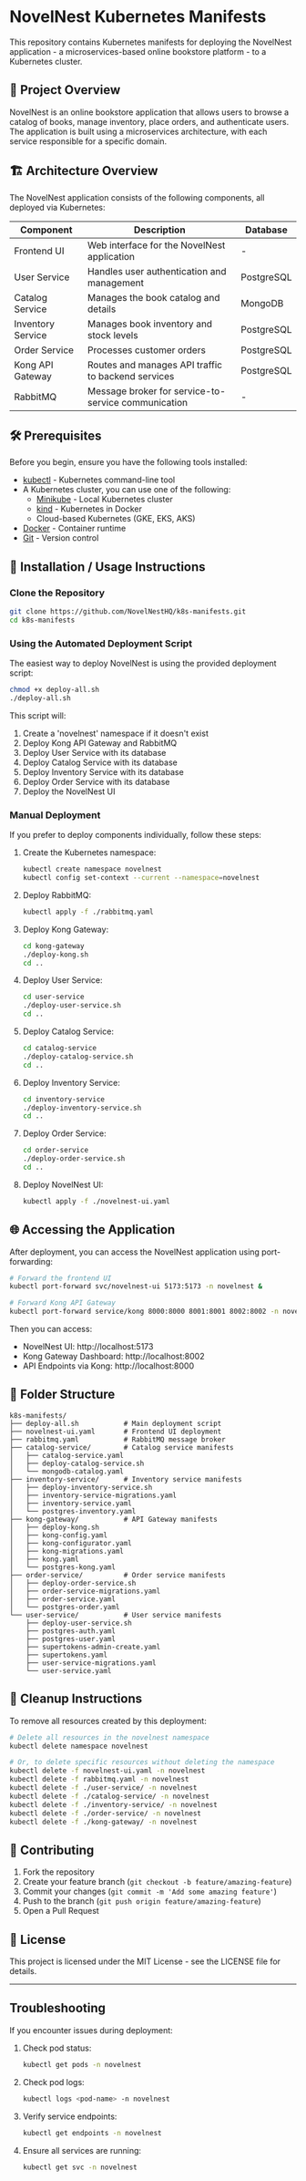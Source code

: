 # NovelNest Kubernetes Manifests

This repository contains Kubernetes manifests for deploying the NovelNest application - a microservices-based online bookstore platform - to a Kubernetes cluster.

## 📖 Project Overview

NovelNest is an online bookstore application that allows users to browse a catalog of books, manage inventory, place orders, and authenticate users. The application is built using a microservices architecture, with each service responsible for a specific domain.

## 🏗️ Architecture Overview

The NovelNest application consists of the following components, all deployed via Kubernetes:

| Component | Description | Database |
|-----------|-------------|----------|
| Frontend UI | Web interface for the NovelNest application | - |
| User Service | Handles user authentication and management | PostgreSQL |
| Catalog Service | Manages the book catalog and details | MongoDB |
| Inventory Service | Manages book inventory and stock levels | PostgreSQL |
| Order Service | Processes customer orders | PostgreSQL |
| Kong API Gateway | Routes and manages API traffic to backend services | PostgreSQL |
| RabbitMQ | Message broker for service-to-service communication | - |

## 🛠️ Prerequisites

Before you begin, ensure you have the following tools installed:

- [kubectl](https://kubernetes.io/docs/tasks/tools/) - Kubernetes command-line tool
- A Kubernetes cluster, you can use one of the following:
  - [Minikube](https://minikube.sigs.k8s.io/docs/start/) - Local Kubernetes cluster
  - [kind](https://kind.sigs.k8s.io/docs/user/quick-start/) - Kubernetes in Docker
  - Cloud-based Kubernetes (GKE, EKS, AKS)
- [Docker](https://docs.docker.com/get-docker/) - Container runtime
- [Git](https://git-scm.com/downloads) - Version control

## 🚀 Installation / Usage Instructions

### Clone the Repository

```bash
git clone https://github.com/NovelNestHQ/k8s-manifests.git
cd k8s-manifests
```

### Using the Automated Deployment Script

The easiest way to deploy NovelNest is using the provided deployment script:

```bash
chmod +x deploy-all.sh
./deploy-all.sh
```

This script will:
1. Create a 'novelnest' namespace if it doesn't exist
2. Deploy Kong API Gateway and RabbitMQ
3. Deploy User Service with its database
4. Deploy Catalog Service with its database
5. Deploy Inventory Service with its database
6. Deploy Order Service with its database
7. Deploy the NovelNest UI

### Manual Deployment

If you prefer to deploy components individually, follow these steps:

1. Create the Kubernetes namespace:
   ```bash
   kubectl create namespace novelnest
   kubectl config set-context --current --namespace=novelnest
   ```

2. Deploy RabbitMQ:
   ```bash
   kubectl apply -f ./rabbitmq.yaml
   ```

3. Deploy Kong Gateway:
   ```bash
   cd kong-gateway
   ./deploy-kong.sh
   cd ..
   ```

4. Deploy User Service:
   ```bash
   cd user-service
   ./deploy-user-service.sh
   cd ..
   ```

5. Deploy Catalog Service:
   ```bash
   cd catalog-service
   ./deploy-catalog-service.sh
   cd ..
   ```

6. Deploy Inventory Service:
   ```bash
   cd inventory-service
   ./deploy-inventory-service.sh
   cd ..
   ```

7. Deploy Order Service:
   ```bash
   cd order-service
   ./deploy-order-service.sh
   cd ..
   ```

8. Deploy NovelNest UI:
   ```bash
   kubectl apply -f ./novelnest-ui.yaml
   ```

## 🌐 Accessing the Application

After deployment, you can access the NovelNest application using port-forwarding:

```bash
# Forward the frontend UI
kubectl port-forward svc/novelnest-ui 5173:5173 -n novelnest &

# Forward Kong API Gateway
kubectl port-forward service/kong 8000:8000 8001:8001 8002:8002 -n novelnest &
```

Then you can access:
- NovelNest UI: http://localhost:5173
- Kong Gateway Dashboard: http://localhost:8002
- API Endpoints via Kong: http://localhost:8000

## 📁 Folder Structure

```
k8s-manifests/
├── deploy-all.sh           # Main deployment script
├── novelnest-ui.yaml       # Frontend UI deployment
├── rabbitmq.yaml           # RabbitMQ message broker
├── catalog-service/        # Catalog service manifests
│   ├── catalog-service.yaml
│   ├── deploy-catalog-service.sh
│   └── mongodb-catalog.yaml
├── inventory-service/      # Inventory service manifests
│   ├── deploy-inventory-service.sh
│   ├── inventory-service-migrations.yaml
│   ├── inventory-service.yaml
│   └── postgres-inventory.yaml
├── kong-gateway/           # API Gateway manifests
│   ├── deploy-kong.sh
│   ├── kong-config.yaml
│   ├── kong-configurator.yaml
│   ├── kong-migrations.yaml
│   ├── kong.yaml
│   └── postgres-kong.yaml
├── order-service/          # Order service manifests
│   ├── deploy-order-service.sh
│   ├── order-service-migrations.yaml
│   ├── order-service.yaml
│   └── postgres-order.yaml
└── user-service/           # User service manifests
    ├── deploy-user-service.sh
    ├── postgres-auth.yaml
    ├── postgres-user.yaml
    ├── supertokens-admin-create.yaml
    ├── supertokens.yaml
    ├── user-service-migrations.yaml
    └── user-service.yaml
```

## 🧹 Cleanup Instructions

To remove all resources created by this deployment:

```bash
# Delete all resources in the novelnest namespace
kubectl delete namespace novelnest

# Or, to delete specific resources without deleting the namespace
kubectl delete -f novelnest-ui.yaml -n novelnest
kubectl delete -f rabbitmq.yaml -n novelnest
kubectl delete -f ./user-service/ -n novelnest
kubectl delete -f ./catalog-service/ -n novelnest
kubectl delete -f ./inventory-service/ -n novelnest
kubectl delete -f ./order-service/ -n novelnest
kubectl delete -f ./kong-gateway/ -n novelnest
```

## 🤝 Contributing

1. Fork the repository
2. Create your feature branch (`git checkout -b feature/amazing-feature`)
3. Commit your changes (`git commit -m 'Add some amazing feature'`)
4. Push to the branch (`git push origin feature/amazing-feature`)
5. Open a Pull Request

## 📄 License

This project is licensed under the MIT License - see the LICENSE file for details.

---

## Troubleshooting

If you encounter issues during deployment:

1. Check pod status:
   ```bash
   kubectl get pods -n novelnest
   ```

2. Check pod logs:
   ```bash
   kubectl logs <pod-name> -n novelnest
   ```

3. Verify service endpoints:
   ```bash
   kubectl get endpoints -n novelnest
   ```

4. Ensure all services are running:
   ```bash
   kubectl get svc -n novelnest
   ```
